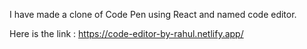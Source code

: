 I have made a clone of Code Pen using React and named code editor.

Here is the link : https://code-editor-by-rahul.netlify.app/
